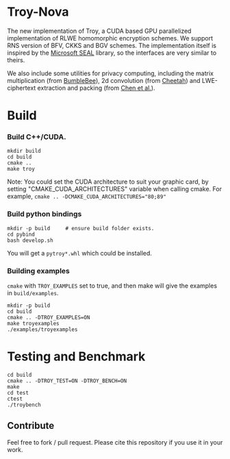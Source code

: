 # Troy-Nova

The new implementation of Troy, a CUDA based GPU parallelized implementation of RLWE homomorphic encryption schemes. We support RNS version of BFV, CKKS and BGV schemes. The implementation itself is inspired by the [Microsoft SEAL](https://github.com/microsoft/SEAL) library, so the interfaces are very similar to theirs. 

We also include some utilities for privacy computing, including the matrix multiplication (from [BumbleBee](https://eprint.iacr.org/2023/1678)), 2d convolution (from [Cheetah](https://www.usenix.org/system/files/sec22-huang-zhicong.pdf)) and LWE-ciphertext extraction and packing (from [Chen et al.](https://eprint.iacr.org/2020/015.pdf)).

# Build

### Build C++/CUDA.

```
mkdir build
cd build
cmake ..
make troy
```

Note: You could set the CUDA architecture to suit your graphic card, by setting "CMAKE_CUDA_ARCHITECTURES" variable when calling cmake. For example, `cmake .. -DCMAKE_CUDA_ARCHITECTURES="80;89"`

### Build python bindings

```
mkdir -p build     # ensure build folder exists.
cd pybind
bash develop.sh
```

You will get a `pytroy*.whl` which could be installed.

### Building examples

`cmake` with `TROY_EXAMPLES` set to true, and then make will give the examples in `build/examples`.

```
mkdir -p build
cd build
cmake .. -DTROY_EXAMPLES=ON
make troyexamples
./examples/troyexamples
```

# Testing and Benchmark

```
cd build
cmake .. -DTROY_TEST=ON -DTROY_BENCH=ON
make
cd test
ctest
./troybench
```

## Contribute
Feel free to fork / pull request.
Please cite this repository if you use it in your work.
